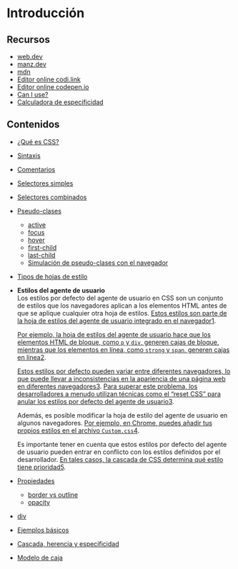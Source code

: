 # Introducción

## Recursos

* [web.dev](https://web.dev/learn/css?hl=es)
* [manz.dev](https://lenguajecss.com)
* [mdn](https://developer.mozilla.org/es/docs/Web/CSS)
* [Editor online codi.link](https://codi.link/)
* [Editor online codepen.io](https://codepen.io/)
* [Can I use?](https://caniuse.com/)
* [Calculadora de especificidad](http://specificity.keegan.st)

## Contenidos

* [¿Qué es CSS?](https://lenguajecss.com/css/introduccion/que-es-css/)
* [Sintaxis](https://www.w3schools.com/css/css\_syntax.asp)
* [Comentarios](https://developer.mozilla.org/en-US/docs/Web/CSS/Comments)
* [Selectores simples](https://www.w3schools.com/css/css\_selectors.asp)&#x20;
* [Selectores combinados](https://www.w3schools.com/css/css\_combinators.asp)
* [Pseudo-clases](https://developer.mozilla.org/es/docs/Web/CSS/Pseudo-classes)
  * [active](https://developer.mozilla.org/es/docs/Web/CSS/:active)
  * [focus](https://developer.mozilla.org/es/docs/Web/CSS/:focus)
  * [hover](https://developer.mozilla.org/es/docs/Web/CSS/:hover)
  * [first-child](https://developer.mozilla.org/es/docs/Web/CSS/:first-child)
  * [last-child](https://developer.mozilla.org/es/docs/Web/CSS/:last-child)
  * [Simulación de pseudo-clases con el navegador](https://devtoolstips.org/tips/en/simulate-pseudo-classes/)
* [Tipos de hojas de estilo](https://developer.mozilla.org/en-US/docs/Learn/CSS/First\_steps/How\_CSS\_is\_structured#applying\_css\_to\_html)
*   **Estilos del agente de usuario**\
    Los estilos por defecto del agente de usuario en CSS son un conjunto de estilos que los navegadores aplican a los elementos HTML antes de que se aplique cualquier otra hoja de estilos. [Estos estilos son parte de la hoja de estilos del agente de usuario integrado en el navegador](https://mosaic.uoc.edu/ac/le/es/m6/ud10/index.html)[1](https://mosaic.uoc.edu/ac/le/es/m6/ud10/index.html).

    [Por ejemplo, la hoja de estilos del agente de usuario hace que los elementos HTML de bloque, como `p` y `div`, generen cajas de bloque, mientras que los elementos en línea, como `strong` y `span`, generen cajas en línea](https://mosaic.uoc.edu/ac/le/es/m6/ud10/index.html)[2](https://bing.com/search?q=estilos+por+defecto+del+agente+de+usuario+en+CSS).

    [Estos estilos por defecto pueden variar entre diferentes navegadores, lo que puede llevar a inconsistencias en la apariencia de una página web en diferentes navegadores](https://mosaic.uoc.edu/ac/le/es/m6/ud10/index.html)[3](https://www.estrellateyarde.org/discover/programacion/desarrollo-web/manual-de-html/manual-html-estilos-css/reset-css-eliminar-las-reglas-css-por-defecto-de-los-navegadores). [Para superar este problema, los desarrolladores a menudo utilizan técnicas como el “reset CSS” para anular los estilos por defecto del agente de usuario](https://mosaic.uoc.edu/ac/le/es/m6/ud10/index.html)[3](https://www.estrellateyarde.org/discover/programacion/desarrollo-web/manual-de-html/manual-html-estilos-css/reset-css-eliminar-las-reglas-css-por-defecto-de-los-navegadores).

    Además, es posible modificar la hoja de estilo del agente de usuario en algunos navegadores. [Por ejemplo, en Chrome, puedes añadir tus propios estilos en el archivo `Custom.css`](https://www.enmimaquinafunciona.com/pregunta/184056/modificar-la-hoja-de-estilo-del-agente-de-usuario-de-chrome)[4](https://www.enmimaquinafunciona.com/pregunta/184056/modificar-la-hoja-de-estilo-del-agente-de-usuario-de-chrome).

    Es importante tener en cuenta que estos estilos por defecto del agente de usuario pueden entrar en conflicto con los estilos definidos por el desarrollador. [En tales casos, la cascada de CSS determina qué estilo tiene prioridad](https://mosaic.uoc.edu/ac/le/es/m6/ud10/index.html)[5](https://dev.to/lupitacode/la-cascada-en-css-que-es-y-como-funciona-31cd).
* [Propiedades](https://developer.mozilla.org/en-US/docs/Web/CSS/Reference#index)
  * [border vs outline](https://developer.mozilla.org/es/docs/Web/CSS/outline#border\_vs\_outline)
  * [opacity](https://developer.mozilla.org/es/docs/Web/CSS/opacity)
* [div](https://developer.mozilla.org/es/docs/Web/HTML/Element/div)
* [Ejemplos básicos](https://www.w3schools.com/css/css\_examples.asp)
* [Cascada, herencia y especificidad](https://developer.mozilla.org/es/docs/Learn/CSS/Building\_blocks/Cascade\_and\_inheritance)
* [Modelo de caja](https://developer.mozilla.org/es/docs/Learn/CSS/Building\_blocks/The\_box\_model)

